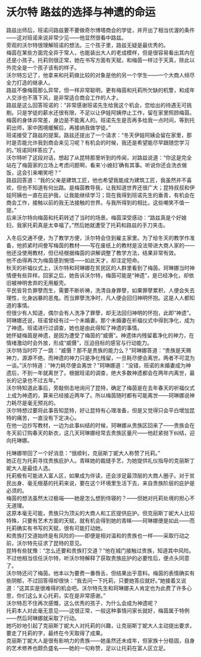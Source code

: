 # 沃尔特 路兹的选择与神遗的命运
路兹出师后，班诺问路兹要不要做奇尔博塔商会的学徒，并开出了相当优渥的条件——这对班诺来说非常少见——他显然很看中路兹。  
旁观的沃尔特很理解班诺的想法。三个孩子里，路兹无疑是最优秀的。  
梅茵在某些方面完全异于常人，也能装出大人的老成模样，但是很容易看出其内在还是小孩子。托莉则很正常，她在书写方面有天赋，和梅茵一样过于天真，除此以外完全是一个孩子该有的样子。  
沃尔特忘记了，他拿来和托莉做比较的对象是他的另一个学生——一个大商人倾尽全力打造的继承人。  
路兹不像梅茵那么异常，但一样非常聪明，更有梅茵和托莉所欠缺的机警，和成年人交涉也不落下风，是非常适合商会工作的人才。  
路兹是这么回答班诺的：“非常感谢班诺先生给我这个机会，您给出的待遇无可挑剔。只是学徒的薪水还很有限，不足以让伊娃阿姨停止工作，留在家里照顾梅茵。梅茵的身体非常差，身边是不能离人的。班诺先生是否再多给我一点时间，等到托莉出师，家中困境缓解后，再接纳我做学徒。”  
班诺接受了路兹的提案。路兹还提出了一个请求：“冬天伊娃阿姨会留在家里，那时是否能允许我到商会来见习呢？有机会的时候，我还是希望能尽早跟随您学习的。”班诺同样答应了。  
沃尔特听了这段对话，想起了从昆特那里听到的传闻，对路兹说道：“你这是完全站在了梅茵家的立场上考虑问题啊，看来‘小媳妇’确有其事。听说你还会洗衣做饭，这会引来嘲笑吧？”  
路兹回答道：“我的父亲是建筑工匠，他也希望我能成为建筑工匠，我虽然并不喜欢，但也不知道有何出路。是梅茵教导我，让我知道世界还很广大；昆特叔叔和伊娃阿姨也一直在庇护我，让我能继续学习；现在我得到班诺先生的垂青，有机会在商会工作，接触以前的我无法接触的世界。与我所得到的相比，这些嘲笑不值一提。”  
后来沃尔特向梅茵和托莉转述了当时的场景。梅茵深受感动：“路兹真是个好媳妇，我家托莉真是太幸福了。”然后她就遭受了托莉和路兹的手刀夹击。  


入冬后交通不便，为了教学方便，沃尔特会住到雇主家里。为了给冬天的教学作准备，他抓紧时间誊写梅茵的教材——写在废纸上的教材是没法带进大商人家的——他还没使用教材，但已经根据梅茵的讲解调整了教学方法，结果非常有效。  
他不由得再次为梅茵感到惋惜——如此天才，却注定短命。  
秋天的祈福仪式上，沃尔特和珂琳娜在贫民区的人群里看到了梅茵。珂琳娜当时神情便有些异样。回家之后，她告诉沃尔特，梅茵可能是“神遗”，是已经净化，却依旧被神明舍弃的无用躯壳。  
平民皆背负罪孽而生，需要不断祈祷，洗清自身罪孽，如果罪孽累积，人便会失去理性，化身凶暴的恶鬼。而当罪孽洗净时，凡人便会回归神明怀抱。这是人人都知道的事情。  
但很少有人知道，偶尔会有人洗净了罪孽，却无法回归神明的怀抱，此即“神遗”。  
珂琳娜还说，班诺曾经有过一个未婚妻。那个未婚妻在祈福仪式中得到净化，成为了神遗。班诺进行过调查，她也是由此得知了神遗的事情。  
她怀疑梅茵是神遗，是因为遭受了梅茵的“威慑”。神遗体内残留着净化的神力，在情绪激动时会外放，形成“威慑”，压迫目标的感官与行动能力。  
沃尔特当时吓了一跳：“威慑？那不是贵族的能力么？”珂琳娜答道：“贵族是天赐神力，源源不绝。而神遗的神力只是净化残留，一旦耗尽便会离世。两者不可混为一谈。”沃尔特道：“神力耗尽便会离世？”珂琳娜道：“没错，班诺的未婚妻成为神遗后，不到一年就离世了。根据班诺的调查，绝大多数神遗都会在两年内离世，最长的记录也不过五年。”  
沃尔特知道此事后，旁敲侧击地询问了昆特，确定了梅茵是在去年春天的祈福仪式上成为神遗的，算来已经接近两年了。所以梅茵随时都有可能离世——珂琳娜说神力耗尽是毫无预兆的。  
沃尔特想过要将此事告知昆特，好让昆特有心理准备，但是又觉得只会平白增加昆特的痛苦，一直没有下定决心。  
在他一边抄写教材，一边为此事纠结的时候，珂琳娜从贵族区回来了——贵族会在冬天前订购春天的新衣，这几天珂琳娜经常去贵族区量尺——他赶紧抛下纠结，迎向托琳娜。  


托琳娜带回了一个好消息：“很顺利，克丽斯丁妮大人称赞了托莉。”  
她正在为托莉寻找贵族庇护人。青睐她的裁缝手艺，为她提供礼仪指导的克丽斯丁妮大人是最佳人选。  
托莉极有可能进入富人区，如果成为伴读，还会涉足最顶层的大商人圈子。对于贫民出身、毫无根基的托莉来说，要在这个环境里生活下去，来自贵族阶层的庇护是必须的。  
梅茵的想法虽然太过极端——她是怎么想到侍寝的？——但她对托莉处境的担心不无道理。  
这原本毫无可能，贵族只为顶尖的大商人和工匠提供庇护。但克丽斯丁妮大人比较特殊，只要有艺术方面的天赋，就有机会得到她的青睐——珂琳娜便是如此——而托莉确实有书写的天赋，很有可能打动她。  
和贵族打交道始终是有风险的——即便是相对温和的贵族也一样——采取行动之前，沃尔特先征求了昆特的意见。  
昆特有些犹豫：“怎么还要和贵族打交道？”他在城门接触过贵族，知道其中风险。不过他相当信任沃尔特，听沃尔特解释了获取贵族庇护的必要性后，便点头同意了。  
沃尔特还问了梅茵。他本以为要费一番唇舌，但结果出乎意料。梅茵的表情确实有些阴郁，不过回答得却很快：“我去问一下托莉，只要她答应就好。”她接着又说道：“这其实是很难得的机会吧。沃尔特先生和珂琳娜夫人肯定也为此费了许多心思，你们这么关心托莉，实在是非常感谢。”  
沃尔特忍不住再次感慨，这么优秀的孩子，为什么会成为神遗呢？  
托莉本人对此毫无意见——这很正常，一般这种事情问家长就好，梅茵属于特例——然后珂琳娜就采取了行动。  
她巧妙地引起了克丽斯丁妮大人对托莉的兴趣，让克丽斯丁妮大人主动提出要求，要走了托莉的字，最终在今天取得了成果。  
克丽斯丁妮大人是很有影响力的贵族——她虽然还未成年，但家族十分稳固，自身的艺术修养也颇负盛名——她的一句称赞，足以让托莉在富人区立足。  



